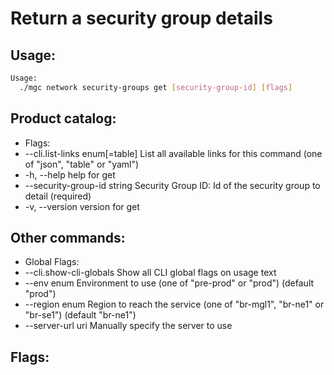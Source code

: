 # Return a security group details

## Usage:
```bash
Usage:
  ./mgc network security-groups get [security-group-id] [flags]
```

## Product catalog:
- Flags:
- --cli.list-links enum[=table]   List all available links for this command (one of "json", "table" or "yaml")
- -h, --help                          help for get
- --security-group-id string      Security Group ID: Id of the security group to detail (required)
- -v, --version                       version for get

## Other commands:
- Global Flags:
- --cli.show-cli-globals   Show all CLI global flags on usage text
- --env enum               Environment to use (one of "pre-prod" or "prod") (default "prod")
- --region enum            Region to reach the service (one of "br-mgl1", "br-ne1" or "br-se1") (default "br-ne1")
- --server-url uri         Manually specify the server to use

## Flags:
```bash

```

